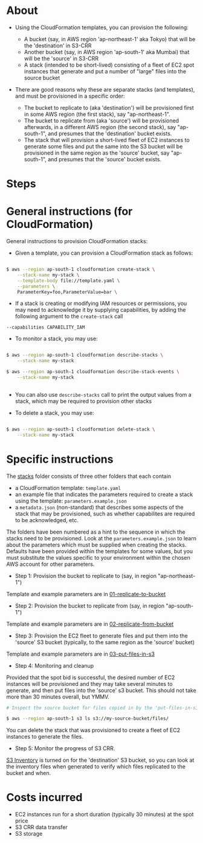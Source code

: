 About
====

- Using the CloudFormation templates, you can provision the following:
  - A bucket (say, in AWS region 'ap-northeast-1' aka Tokyo) that will be the 'destination' in S3-CRR
  - Another bucket (say, in AWS region 'ap-south-1' aka Mumbai) that will be the 'source' in S3-CRR
  - A stack (intended to be short-lived) consisting of a fleet of EC2 spot instances that generate and put a number of "large" files into the source bucket
  
- There are good reasons why these are separate stacks (and templates), and must be provisioned in a specific order:
  - The bucket to replicate to (aka 'destination') will be provisioned first in some AWS region (the first stack), say "ap-northeast-1".
  - The bucket to replicate from (aka 'source') will be provisioned afterwards, in a different AWS region (the second stack), say "ap-south-1", and presumes that the 'destination' bucket exists.
  - The stack that will provision a short-lived fleet of EC2 instances to generate some files and put the same into the S3 bucket will be provisioned in the same region as the 'source' bucket, say "ap-south-1", and presumes that the 'source' bucket exists.
  
Steps
====

General instructions (for CloudFormation)
=====

General instructions to provision CloudFormation stacks:

- Given a template, you can provision a CloudFormation stack as follows:

```bash

$ aws --region ap-south-1 cloudformation create-stack \
    --stack-name my-stack \
    --template-body file://template.yaml \
    --parameters \
    ParameterKey=foo,ParameterValue=bar \

```
- If a stack is creating or modifying IAM resources or permissions, you may need to acknowledge it by supplying capabilities, by adding the following argument to the ```create-stack``` call

``` --capabilities CAPABILITY_IAM ```

- To monitor a stack, you may use:

```bash

$ aws --region ap-south-1 cloudformation describe-stacks \
    --stack-name my-stack

$ aws --region ap-south-1 cloudformation describe-stack-events \
    --stack-name my-stack
    
```
- You can also use ```describe-stacks``` call to print the output values from a stack, which may be required to provision other stacks

- To delete a stack, you may use:

```bash

$ aws --region ap-south-1 cloudformation delete-stack \
    --stack-name my-stack

```

Specific instructions
=====

The [stacks](stacks) folder consists of three other folders that each contain
  - a CloudFormation template: ```template.yaml```
  - an example file that indicates the parameters required to create a stack using the template: ```parameters.example.json```
  - a ```metadata.json``` (non-standard) that describes some aspects of the stack that may be provisioned, such as whether capabilites are required to be acknowledged, etc.

The folders have been numbered as a hint to the sequence in which the stacks need to be provisioned. Look at the ```parameters.example.json``` to learn about the parameters which must be supplied when creating the stacks. Defaults have been provided within the templates for some values, but you must substitute the values specific to your environment within the chosen AWS account for other parameters.

- Step 1: Provision the bucket to replicate to (say, in region "ap-northeast-1")

Template and example parameters are in [01-replicate-to-bucket](stacks/01-replicate-to-bucket)

- Step 2: Provision the bucket to replicate from (say, in region "ap-south-1")

Template and example parameters are in [02-replicate-from-bucket](stacks/02-replicate-from-bucket)

- Step 3: Provision the EC2 fleet to generate files and put them into the 'source' S3 bucket (typically, to the same region as the 'source' bucket)

Template and example parameters are in [03-put-files-in-s3](stacks/03-put-files-in-s3)

- Step 4: Monitoring and cleanup

Provided that the spot bid is successful, the desired number of EC2 instances will be provisioned and they may take several minutes to generate, and then put files into the 'source' s3 bucket. This should not take more than 30 minutes overall, but YMMV.

```bash
# Inspect the source bucket for files copied in by the 'put-files-in-s3' EC2 instance fleet

$ aws --region ap-south-1 s3 ls s3://my-source-bucket/files/

```
You can delete the stack that was provisioned to create a fleet of EC2 instances to generate the files.

- Step 5: Monitor the progress of S3 CRR.

[S3 Inventory](http://docs.aws.amazon.com/AmazonS3/latest/dev/storage-inventory.html) is turned on for the 'destination' S3 bucket, so you can look at the inventory files when generated to verify which files replicated to the bucket and when.

Costs incurred
====

- EC2 instances run for a short duration (typically 30 minutes) at the spot price
- S3 CRR data transfer
- S3 storage
